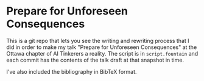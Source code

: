 # Prepare for Unforeseen Consequences

This is a git repo that lets you see the writing and rewriting process that I did in order to make my talk "Prepare for Unforeseen Consequences" at the Ottawa chapter of AI Tinkerers a reality. The script is in `script.fountain` and each commit has the contents of the talk draft at that snapshot in time.

I've also included the bibliography in BibTeX format.
